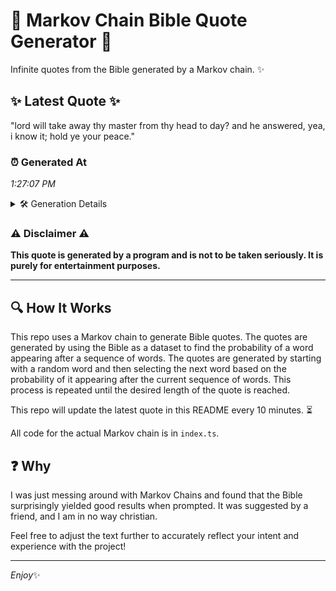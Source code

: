 # 📖 Markov Chain Bible Quote Generator 📖

Infinite quotes from the Bible generated by a Markov chain. ✨

## ✨ Latest Quote ✨
"lord will take away thy master from thy head to day? and he answered, yea, i know it; hold ye your peace."

### ⏰ Generated At
*1:27:07 PM*

<details>
    <summary>🛠️ Generation Details</summary>
    <p>
        <strong>🌱 Seed:</strong> lord<br>
        <strong>🔄 Iterations:</strong> 21<br>
        <strong>📜 Context History:</strong><br>[ lord ]: will<br>[ lord, will ]: take<br>[ lord, will, take ]: away<br>[ lord, will, take, away ]: thy<br>[ lord, will, take, away, thy ]: master<br>[ lord, will, take, away, thy, master ]: from<br>[ will, take, away, thy, master, from ]: thy<br>[ take, away, thy, master, from, thy ]: head<br>[ away, thy, master, from, thy, head ]: to<br>[ thy, master, from, thy, head, to ]: day?<br>[ master, from, thy, head, to, day? ]: and<br>[ from, thy, head, to, day?, and ]: he<br>[ thy, head, to, day?, and, he ]: answered,<br>[ head, to, day?, and, he, answered, ]: yea,<br>[ to, day?, and, he, answered,, yea, ]: i<br>[ day?, and, he, answered,, yea,, i ]: know<br>[ and, he, answered,, yea,, i, know ]: it;<br>[ he, answered,, yea,, i, know, it; ]: hold<br>[ answered,, yea,, i, know, it;, hold ]: ye<br>[ yea,, i, know, it;, hold, ye ]: your<br>[ i, know, it;, hold, ye, your ]: peace.<br>
    </p>
</details>

### ⚠️ Disclaimer ⚠️
**This quote is generated by a program and is not to be taken seriously. It is purely for entertainment purposes.**

---

## 🔍 How It Works

This repo uses a Markov chain to generate Bible quotes. The quotes are generated by using the Bible as a dataset to find the probability of a word appearing after a sequence of words. The quotes are generated by starting with a random word and then selecting the next word based on the probability of it appearing after the current sequence of words. This process is repeated until the desired length of the quote is reached.

This repo will update the latest quote in this README every 10 minutes. ⏳

All code for the actual Markov chain is in `index.ts`.

## ❓ Why

I was just messing around with Markov Chains and found that the Bible surprisingly yielded good results when prompted. 
It was suggested by a friend, and I am in no way christian.

Feel free to adjust the text further to accurately reflect your intent and experience with the project!

---

*Enjoy*✨
